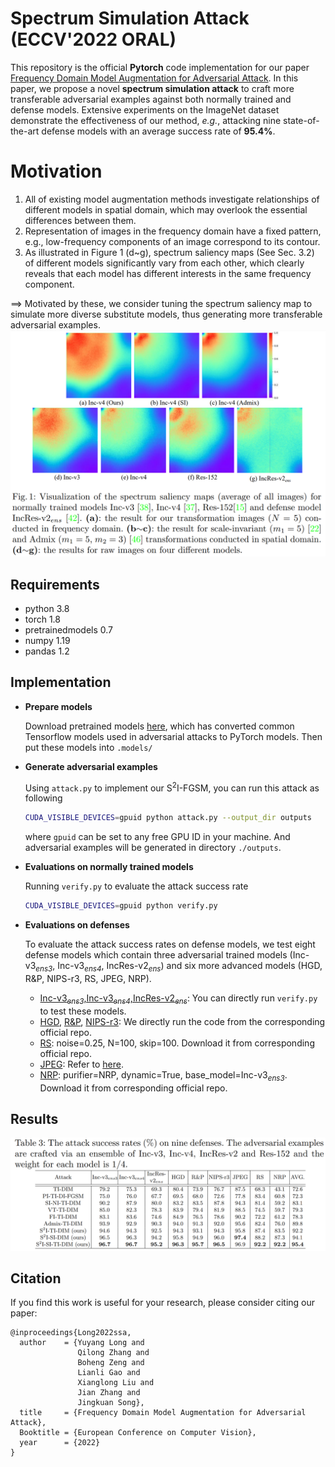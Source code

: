 # Spectrum Simulation Attack (ECCV'2022 ORAL)

This repository is the official **Pytorch** code  implementation for our paper [Frequency Domain Model Augmentation for Adversarial Attack](https://arxiv.org/abs/2207.05382). In this paper, we propose a novel **spectrum simulation attack** to craft more transferable adversarial examples against both normally trained and defense models. Extensive experiments on the ImageNet dataset demonstrate the effectiveness of our method, *e.g.*, attacking nine state-of-the-art defense models with an average success rate of **95.4%**.

# Motivation
1. All of existing model augmentation methods investigate relationships of different models in spatial domain, which may overlook the essential differences between them. 
2. Representation of images in the frequency domain have a fixed pattern, e.g., low-frequency components of an image correspond to its contour. 
3. As illustrated in Figure 1 (d~g), spectrum saliency maps (See Sec. 3.2) of different models significantly vary from each other, which clearly reveals that each model has different interests in the same frequency component.

==> Motivated by these, we consider tuning the spectrum saliency map to simulate more diverse substitute models, thus generating more transferable adversarial examples. 
![image-20220712192323395](./readme_img/fre.png)

## Requirements

- python 3.8
- torch 1.8
- pretrainedmodels 0.7
- numpy 1.19
- pandas 1.2


## Implementation

- **Prepare models**

  Download pretrained models [here](https://github.com/ylhz/tf_to_pytorch_model), which has converted common Tensorflow models used in adversarial attacks to PyTorch models. Then put these models into `.models/`

- **Generate adversarial examples**

  Using `attack.py` to implement our S<sup>2</sup>I-FGSM,  you can run this attack as following
  
  ```bash
  CUDA_VISIBLE_DEVICES=gpuid python attack.py --output_dir outputs
  ```
  where `gpuid` can be set to any free GPU ID in your machine. And adversarial examples will be generated in directory `./outputs`.
  
- **Evaluations on normally trained models**

  Running `verify.py` to evaluate the attack  success rate

  ```bash
  CUDA_VISIBLE_DEVICES=gpuid python verify.py
  ```

- **Evaluations on defenses**

    To evaluate the attack success rates on defense models, we test eight defense models which contain three adversarial trained models (Inc-v3<sub>*ens3*</sub>, Inc-v3<sub>*ens4*</sub>, IncRes-v2<sub>*ens*</sub>) and six more advanced models (HGD, R&P, NIPS-r3, RS, JPEG, NRP).

    - [Inc-v3<sub>*ens3*</sub>,Inc-v3<sub>*ens4*</sub>,IncRes-v2<sub>*ens*</sub>](https://github.com/ylhz/tf_to_pytorch_model):  You can directly run `verify.py` to test these models.
    - [HGD](https://github.com/lfz/Guided-Denoise), [R&P](https://github.com/cihangxie/NIPS2017_adv_challenge_defense), [NIPS-r3](https://github.com/anlthms/nips-2017/tree/master/mmd): We directly run the code from the corresponding official repo.
    - [RS](https://github.com/locuslab/smoothing): noise=0.25, N=100, skip=100. Download it from corresponding official repo.
    - [JPEG](https://github.com/JHL-HUST/VT/blob/main/third_party/jpeg.py): Refer to [here](https://github.com/JHL-HUST/VT/blob/main/third_party/jpeg.py).
    - [NRP](https://github.com/Muzammal-Naseer/NRP): purifier=NRP, dynamic=True, base_model=Inc-v3<sub>*ens3*</sub>. Download it from corresponding official repo.

## Results





![image-20220712192349277](./readme_img/normal.png)

## Citation

If you find this work is useful for your research, please consider citing our paper:
```
@inproceedings{Long2022ssa,
  author    = {Yuyang Long and 
               Qilong Zhang and 
               Boheng Zeng and
               Lianli Gao and 
               Xianglong Liu and 
               Jian Zhang and 
               Jingkuan Song},
  title     = {Frequency Domain Model Augmentation for Adversarial Attack},
  Booktitle = {European Conference on Computer Vision},
  year      = {2022}
}
```
